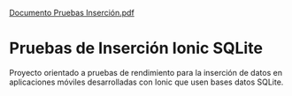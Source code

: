 [Documento Pruebas Inserción.pdf](https://github.com/quiquesk8/pruebasInsercionSQLite/files/6633133/Documento.Pruebas.Insercion.pdf)
# Pruebas de Inserción Ionic SQLite

Proyecto orientado a pruebas de rendimiento para la inserción de datos en aplicaciones móviles desarrolladas con Ionic que usen bases datos SQLite.
